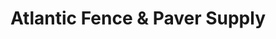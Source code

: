 ---
title: "Atlantic Fence & Paver Supply"
url: /new-smyrna-beach/atlantic-fence-and-paver-supply/
shop: shop
---